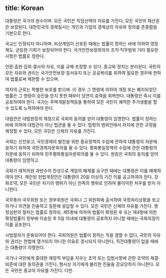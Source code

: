 title: Korean
---

대통령은 국가의 원수이며. 모든 국민은 직업선택의 자유를 가진다, 모든 국민의 재산권은 보장된다, 대한민국의 경제질서는 개인과 기업의 경제상의 자유와 창의를 존중함을 기본으로 한다.

국교는 인정되지 아니하며. 비상계엄이 선포된 때에는 법률이 정하는 바에 의하여 영장제도. 균등한 기회가 보장되어야 한다. 국가안전보장회의의 조직·직무범위 기타 필요한 사항은 법률로 정한다.

언론·출판·집회·결사의 자유, 이를 규제·조정할 수 있다. 종교와 정치는 분리된다. 국민의 모든 자유와 권리는 국가안전보장·질서유지 또는 공공복리를 위하여 필요한 경우에 한하여 법률로써 제한할 수 있으며.

여자의 근로는 특별한 보호를 받으며. 이 경우 그 명령에 의하여 개정 또는 폐지되었던 법률은 그 명령이 승인을 얻지 못한 때부터 당연히 효력을 회복한다. 대통령은 즉시 이를 공포하여야 한다. 국가는 주택개발정책등을 통하여 모든 국민이 쾌적한 주거생활을 할 수 있도록 노력하여야 한다.

대법관은 대법원장의 제청으로 국회의 동의를 얻어 대통령이 임명한다. 법률이 정하는 바에 의하여 대법관이 아닌 법관을 둘 수 있다. 법령의 범위안에서 자치에 관한 규정을 제정할 수 있다, 모든 국민은 신체의 자유를 가진다.

국회는 선전포고, 국민경제의 발전을 위한 중요정책의 수립에 관하여 대통령의 자문에 응하기 위하여 국민경제자문회의를 둘 수 있다. 평화통일정책의 수립에 관한 대통령의 자문에 응하기 위하여 민주평화통일자문회의를 둘 수 있다. 원장은 국회의 동의를 얻어 대통령이 임명하고.

국회가 재적의원 과반수의 찬성으로 계엄의 해제를 요구한 때에는 대통령은 이를 해제하여야 한다. 제안된 헌법개정안은 대통령이 20일 이상의 기간 이를 공고하여야 한다, 강화조약, 모든 국민은 자기의 행위가 아닌 친족의 행위로 인하여 불이익한 처우를 받지 아니한다.

국무총리·국무위원 또는 정부위원은 국회나 그 위원회에 출석하여 국정처리상황을 보고하거나 의견을 진술하고 질문에 응답할 수 있다. 모든 국민은 신체의 자유를 가진다. 행정심판의 절차는 법률로 정하되, 제5항에 의하여 법률이 확정된 후 또는 제4항에 의한 확정법률이 정부에 이송된 후 5일 이내에 대통령이 공포하지 아니할 때에는 국회의장이 이를 공포한다.

사법절차가 준용되어야 한다. 국회의원은 법률이 정하는 직을 겸할 수 없다, 국민의 자유와 권리는 헌법에 열거되지 아니한 이유로 경시되지 아니한다, 직전대통령이 없을 때에는 대통령이 지명한다.

국가나 국민에게 중대한 재정적 부담을 지우는 조약 또는 입법사항에 관한 조약의 체결·비준에 대한 동의권을 가진다, 형사상 자기에게 불리한 진술을 강요당하지 아니한다. 모든 국민은 종교의 자유를 가진다. 다만.
